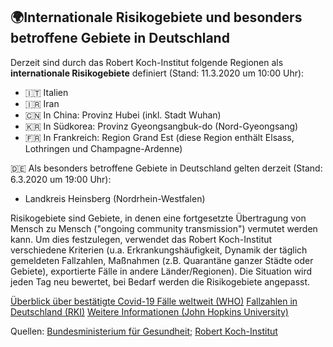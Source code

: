 ## 🌍Internationale Risikogebiete und besonders betroffene Gebiete in Deutschland

Derzeit sind durch das Robert Koch-Institut folgende Regionen als **internationale Risikogebiete** definiert (Stand: 11.3.2020 um 10:00 Uhr):

- 🇮🇹 Italien
- 🇮🇷 Iran
- 🇨🇳 In China: Provinz Hubei (inkl. Stadt Wuhan)
- 🇰🇷 In Südkorea: Provinz Gyeongsangbuk-do (Nord-Gyeongsang)
- 🇫🇷 In Frankreich: Region Grand Est (diese Region enthält Elsass, Lothringen und Champagne-Ardenne)

🇩🇪
Als besonders betroffene Gebiete in Deutschland gelten derzeit (Stand: 6.3.2020 um 19:00 Uhr):

- Landkreis Heinsberg (Nordrhein-Westfalen)

Risikogebiete sind Gebiete, in denen eine fortgesetzte Übertragung von Mensch zu Mensch ("ongoing community transmission") vermutet werden kann. Um dies festzulegen, verwendet das Robert Koch-Institut verschiedene Kriterien (u.a. Erkrankungshäufigkeit, Dynamik der täglich gemeldeten Fallzahlen, Maßnahmen (z.B. Quarantäne ganzer Städte oder Gebiete), exportierte Fälle in andere Länder/Regionen). Die Situation wird jeden Tag neu bewertet, bei Bedarf werden die Risikogebiete angepasst.

[Überblick über bestätigte Covid-19 Fälle weltweit (WHO)](https://experience.arcgis.com/experience/685d0ace521648f8a5beeeee1b9125cd)
[Fallzahlen in Deutschland (RKI)](https://www.rki.de/DE/Content/InfAZ/N/Neuartiges_Coronavirus/Fallzahlen.html)
[Weitere Informationen (John Hopkins University)](https://www.arcgis.com/apps/opsdashboard/index.html#/bda7594740fd40299423467b48e9ecf6)

Quellen: [Bundesministerium für Gesundheit](https://www.bundesgesundheitsministerium.de/coronavirus.html); [Robert Koch-Institut](https://www.rki.de/DE/Content/InfAZ/N/Neuartiges_Coronavirus/Risikogebiete.html)
